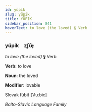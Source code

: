 ```yaml
---
id: yüpik
slug: yüpik
title: YÜPİK
sidebar_position: 841
hoverText: to love (the loved) § Verb
---
```


### yüpik&emsp;<span kind="abugida">ɀʄʋ̑ɟ</span>

*to love (the loved)* **§** Verb

**Verb**: to love

**Noun**: the loved

**Modifier**: lovable

Slovak ľúbiť [ˈʎuːbic]

*Balto-Slavic Language Family*